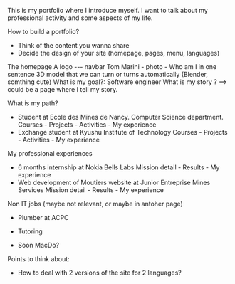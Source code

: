 This is my portfolio where I introduce myself. 
I want to talk about my professional activity and some aspects of my life.

How to build a portfolio?
- Think of the content you wanna share
- Decide the design of your site (homepage, pages, menu, languages)

The homepage
A logo --- navbar 
Tom Marini - photo - Who am I in one sentence 
3D model that we can turn or turns automatically (Blender, somthing cute)
What is my goal?: Software engineer
What is my story ? ==> could be a page where I tell my story.

What is my path?
- Student at Ecole des Mines de Nancy. Computer Science department.
Courses - Projects - Activities - My experience
- Exchange student at Kyushu Institute of Technology
Courses - Projects - Activities - My experience

My professional experiences
- 6 months internship at Nokia Bells Labs
Mission detail - Results - My experience
- Web development of Moutiers website at Junior Entreprise Mines Services
Mission detail - Results - My experience

Non IT jobs (maybe not relevant, or maybe in antoher page)
- Plumber at ACPC

- Tutoring

- Soon MacDo?


Points to think about:
- How to deal with 2 versions of the site for 2 languages?
